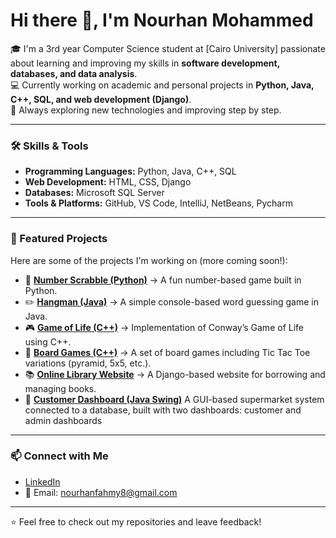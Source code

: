 # Hi there 👋, I'm Nourhan Mohammed

🎓 I'm a 3rd year Computer Science student at [Cairo University] passionate about learning and improving my skills in **software development, databases, and data analysis**.  
💻 Currently working on academic and personal projects in **Python, Java, C++, SQL, and web development (Django)**.  
🌱 Always exploring new technologies and improving step by step.  

---

### 🛠️ Skills & Tools
- **Programming Languages:** Python, Java, C++, SQL  
- **Web Development:** HTML, CSS, Django  
- **Databases:** Microsoft SQL Server  
- **Tools & Platforms:** GitHub, VS Code, IntelliJ, NetBeans, Pycharm

---

### 📌 Featured Projects
Here are some of the projects I'm working on (more coming soon!):  

- 🔢 [**Number Scrabble (Python)**](https://github.com/Nourhanfahmy8/Number-Scrabble) → A fun number-based game built in Python.  
- ✏️ [**Hangman (Java)**](https://github.com/Nourhanfahmy8/Hang_Man_Game) → A simple console-based word guessing game in Java.  
- 🎮 [**Game of Life (C++)**](https://github.com/Nourhanfahmy8/Gameoflife) → Implementation of Conway’s Game of Life using C++.  
- 🎲 [**Board Games (C++)**](https://github.com/Nourhanfahmy8/Board_Games) → A set of board games including Tic Tac Toe variations (pyramid, 5x5, etc.).  
- 📚 [**Online Library Website**](https://github.com/MennaMohy/OnlineLibraryWebsite) → A Django-based website for borrowing and managing books.  
- 🛒 [**Customer Dashboard (Java Swing)**](https://github.com/Shahd132/SupermarketProjectLV) A GUI-based supermarket system connected to a database, built with two                 dashboards: customer and admin dashboards

---

### 📫 Connect with Me
- [LinkedIn](linkedin.com/in/nourhan-mohammed-b48873318)  
- 📧 Email: nourhanfahmy8@gmail.com  

---

⭐️ Feel free to check out my repositories and leave feedback!  

